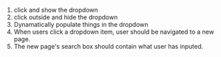 1. click and show the dropdown
2. click outside and hide the dropdown
3. Dynamatically populate things in the dropdown
4. When users click a dropdown item, user should be navigated to a new page.
5. The new page's search box should contain what user has inputed.